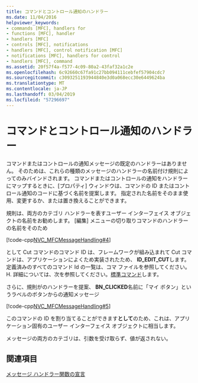 ```yaml
---
title: コマンドとコントロール通知のハンドラー
ms.date: 11/04/2016
helpviewer_keywords:
- commands [MFC], handlers for
- functions [MFC], handler
- handlers [MFC]
- controls [MFC], notifications
- handlers [MFC], control notification [MFC]
- notifications [MFC], handlers for control
- handlers [MFC], command
ms.assetid: 20f57f4a-f577-4c09-80a2-43faf32a1c2e
ms.openlocfilehash: 6c92660c67fa91c27bb094111cebfef57904cdc7
ms.sourcegitcommit: c3093251193944840e3d0a068ecc30e6449624ba
ms.translationtype: MT
ms.contentlocale: ja-JP
ms.lasthandoff: 03/04/2019
ms.locfileid: "57296697"
---
```

# <a name="handlers-for-commands-and-control-notifications"></a>コマンドとコントロール通知のハンドラー

コマンドまたはコントロールの通知メッセージの既定のハンドラーはありません。 そのためは、これらの種類のメッセージのハンドラーの名前付け規則によってのみバインドされます。 コマンドまたはコントロールの通知をハンドラーにマップするときに、[プロパティ] ウィンドウは、コマンドの ID またはコントロール通知のコードに基づく名前を提案します。 指定された名前をそのまま使用、変更するか、または置き換えることができます。

規則は、両方のカテゴリ ハンドラーを表すユーザー インターフェイス オブジェクトの名前をお勧めします。 [編集] メニューの切り取りコマンドのハンドラーの名前をそのため

[!code-cpp[NVC_MFCMessageHandling#4](../mfc/codesnippet/cpp/handlers-for-commands-and-control-notifications_1.h)]

として Cut コマンドのコマンド ID は、フレームワークが組み込まれて Cut コマンドは、アプリケーションによくため実装されたため、 **ID_EDIT_CUT**します。 定義済みのすべてのコマンド Id の一覧は、コマ ファイルを参照してください。H. 詳細については、次を参照してください。[標準コマンド](../mfc/standard-commands.md)します。

さらに、規則がのハンドラーを提案、 **BN_CLICKED**名前に「マイ ボタン」というラベルのボタンからの通知メッセージ

[!code-cpp[NVC_MFCMessageHandling#5](../mfc/codesnippet/cpp/handlers-for-commands-and-control-notifications_2.h)]

このコマンドの ID を割り当てることができます**として**のため、これは、アプリケーション固有のユーザー インターフェイス オブジェクトに相当します。

メッセージの両方のカテゴリは、引数を受け取らず、値が返されない。

## <a name="see-also"></a>関連項目

[メッセージ ハンドラー関数の宣言](../mfc/declaring-message-handler-functions.md)
